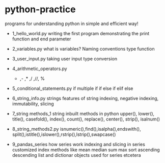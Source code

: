# python-practice
programs for understanding python in simple and efficient way!
- 1_hello_world.py 
    writing the first program
    demonstrating the print function and end parameter
  
- 2_variables.py
    what is variables?
    Naming conventions
    type function

- 3_user_input.py
    taking user input
    type conversion

- 4_arithmetic_operators.py
    + ,- ,* ,/ ,//, %

- 5_conditional_statements.py
    if
    multiple if
    if else
    if elif else
- 6_string_info.py
        strings
      features of string
      indexing, negative indexing, immutability, slicing
      
- 7_string methods_1
        string inbuilt methods in python 
      upper(), lower(), title(), casefold(), index(), count(), replace(), center(), strip(), isalnum()
- 8_string_methods2.py
        isnumeric(),find(),isalpha(),endswith(), split(),istitle(),islower(),rstrip(),lstrip(),swapcase()
- 9_pandas_series
        how series work
        indexing and slicing in series
        customized index
        methods like mean median sum max sort ascending descending
        list and dictionar objects used for series etcetera
